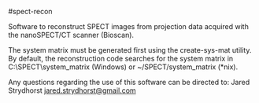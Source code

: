 #spect-recon

Software to reconstruct SPECT images from projection data acquired with the nanoSPECT/CT scanner (Bioscan).

The system matrix must be generated first using the create-sys-mat utility. By default, the reconstruction code searches for the system matrix in C:\SPECT\system_matrix (Windows) or ~/SPECT/system_matrix (*nix).

Any questions regarding the use of this software can be directed to:
Jared Strydhorst
jared.strydhorst@gmail.com
